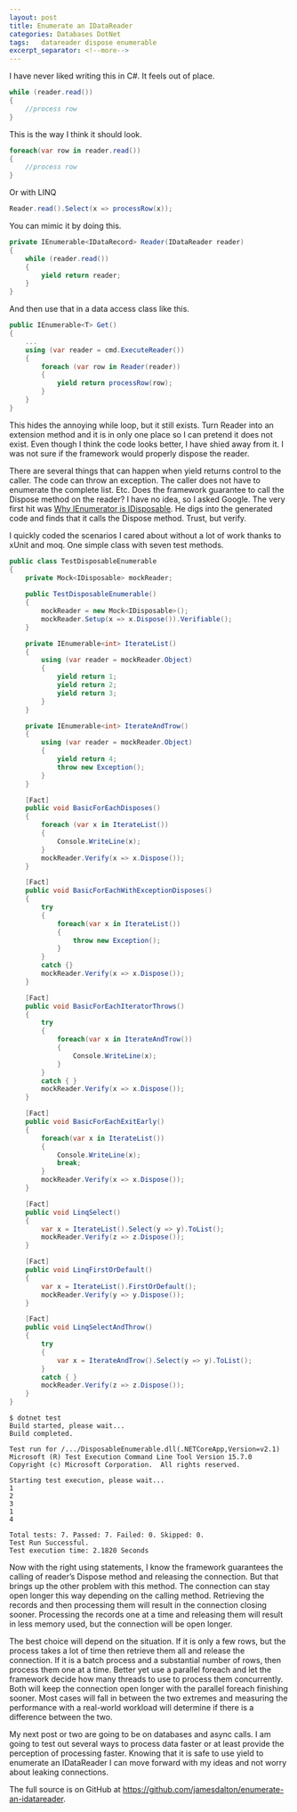 ```yaml
---
layout: post
title: Enumerate an IDataReader
categories: Databases DotNet
tags: 	datareader dispose enumerable
excerpt_separator: <!--more-->
---
```


I have never liked writing this in C#. It feels out of place.

```csharp
while (reader.read())
{
    //process row
}
```

This is the way I think it should look.

```csharp
foreach(var row in reader.read())
{
    //process row
}
```

<!--more-->

Or with LINQ

```csharp
Reader.read().Select(x => processRow(x));
```

You can mimic it by doing this.

```csharp
private IEnumerable<IDataRecord> Reader(IDataReader reader)
{
    while (reader.read())
    {
        yield return reader;
    }
}
```

And then use that in a data access class like this.

```csharp
public IEnumerable<T> Get()
{
    ...
    using (var reader = cmd.ExecuteReader())
    {
        foreach (var row in Reader(reader))
        {
            yield return processRow(row);
        }
    }
}
```

This hides the annoying while loop, but it still exists. Turn Reader into an extension method and it is in only one place so I can pretend it does not exist. Even though I think the code looks better, I have shied away from it. I was not sure if the framework would properly dispose the reader.

There are several things that can happen when yield returns control to the caller. The code can throw an exception. The caller does not have to enumerate the complete list. Etc. Does the framework guarantee to call the Dispose method on the reader? I have no idea, so I asked Google. The very first hit was [Why IEnumerator<T> is IDisposable](http://der-waldgeist.blogspot.com/2010/11/why-ienumerator-is-idisposable.html). He digs into the generated code and finds that it calls the Dispose method. Trust, but verify.

I quickly coded the scenarios I cared about without a lot of work thanks to xUnit and moq. One simple class with seven test methods.

```csharp
public class TestDisposableEnumerable
{
    private Mock<IDisposable> mockReader;
    
    public TestDisposableEnumerable()
    {
        mockReader = new Mock<IDisposable>();
        mockReader.Setup(x => x.Dispose()).Verifiable();
    }

    private IEnumerable<int> IterateList()
    {
        using (var reader = mockReader.Object)
        {
            yield return 1;
            yield return 2;
            yield return 3;
        }
    }

    private IEnumerable<int> IterateAndTrow()
    {
        using (var reader = mockReader.Object)
        {
            yield return 4;
            throw new Exception();
        }
    }

    [Fact]
    public void BasicForEachDisposes()
    {
        foreach (var x in IterateList())
        {
            Console.WriteLine(x);
        }
        mockReader.Verify(x => x.Dispose());
    }

    [Fact]
    public void BasicForEachWithExceptionDisposes()
    {
        try
        {
            foreach(var x in IterateList())
            {
                throw new Exception();
            }
        }
        catch {}
        mockReader.Verify(x => x.Dispose());
    }

    [Fact]
    public void BasicForEachIteratorThrows()
    {
        try
        {
            foreach(var x in IterateAndTrow())
            {
                Console.WriteLine(x);
            }
        }
        catch { }
        mockReader.Verify(x => x.Dispose());
    }

    [Fact]
    public void BasicForEachExitEarly()
    {
        foreach(var x in IterateList())
        {
            Console.WriteLine(x);
            break;
        }
        mockReader.Verify(x => x.Dispose());
    }

    [Fact]
    public void LinqSelect()
    {
        var x = IterateList().Select(y => y).ToList();
        mockReader.Verify(z => z.Dispose());
    }

    [Fact]
    public void LinqFirstOrDefault()
    {
        var x = IterateList().FirstOrDefault();
        mockReader.Verify(y => y.Dispose());
    }

    [Fact]
    public void LinqSelectAndThrow()
    {
        try
        {
            var x = IterateAndTrow().Select(y => y).ToList();
        }
        catch { }
        mockReader.Verify(z => z.Dispose());
    }
}
```

```text
$ dotnet test
Build started, please wait...
Build completed.

Test run for /.../DisposableEnumerable.dll(.NETCoreApp,Version=v2.1)
Microsoft (R) Test Execution Command Line Tool Version 15.7.0
Copyright (c) Microsoft Corporation.  All rights reserved.

Starting test execution, please wait...
1
2
3
1
4

Total tests: 7. Passed: 7. Failed: 0. Skipped: 0.
Test Run Successful.
Test execution time: 2.1820 Seconds
```

Now with the right using statements, I know the framework guarantees the calling of reader’s Dispose method and releasing the connection. But that brings up the other problem with this method. The connection can stay open longer this way depending on the calling method. Retrieving the records and then processing them will result in the connection closing sooner. Processing the records one at a time and releasing them will result in less memory used, but the connection will be open longer. 

The best choice will depend on the situation. If it is only a few rows, but the process takes a lot of time then retrieve them all and release the connection.  If it is a batch process and a substantial number of rows, then process them one at a time. Better yet use a parallel foreach and let the framework decide how many threads to use to process them concurrently. Both will keep the connection open longer with the parallel foreach finishing sooner. Most cases will fall in between the two extremes and measuring the performance with a real-world workload will determine if there is a difference between the two. 

My next post or two are going to be on databases and async calls. I am going to test out several ways to process data faster or at least provide the perception of processing faster. Knowing that it is safe to use yield to enumerate an IDataReader I can move forward with my ideas and not worry about leaking connections.

The full source is on GitHub at <https://github.com/jamesdalton/enumerate-an-idatareader>.
